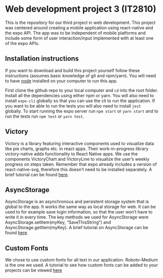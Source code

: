 # Web development project 3 (IT2810)
This is the repository for our third project in web development. This project was centered around creating a mobile application using
react-native and the expo API. The app was to be independent of mobile platforms and include some form of user interaction/input
implemented with at least one of the expo APIs.

## Installation instructions
If you want to download and build this project yourself follow these instructions (assumes basic knowledge of git and npm/yarn).
You will need to have [node](https://nodejs.org/en/download/) installed on your computer to run this app.

First clone the github repo to your local computer and `cd` into the root folder. Install all the dependencies using either npm or yarn.
You will also need to install `expo-cli` globally so that you can use the cli to run the application. If you want to be able to run the
tests you will also need to install `jest` globally. To start running the expo server run `npm start` or `yarn start` and to run the tests
run `npm test` or `yarn test`.

## Victory
Victory is a library featuring interactive components used to visualize data like pie charts, graphs etc. in react apps. Their work-in-progress library victory-native adds functionality to React Native apps. We use the components VictoryChart and VictoryLine to visualize the user’s weekly progress on steps taken. Remember that expo already includes a version of react-native-svg, therefore this doesn’t need to be installed separately. A brief tutorial can be found [here](https://github.com/IT2810/it2810-webutvikling-h18-prosjekt-3-38/edit/issue/34/readme/tutorials/victoryTutorial.md/).

## AsyncStorage
AsyncStorage is an asynchronous and persistent storage system that is global to the app. It works the same way as local storage for web. It can be used to for example save login information, so that the user won’t have to write it in every time.
The key methods we used for AsyncStorage were AsyncStorage.setItem(myKey, “SaveThisString”) and AsyncStorage.getItem(myKey). A brief tutorial on AsyncStorage can be found [here](https://github.com/IT2810/it2810-webutvikling-h18-prosjekt-3-38/edit/issue/34/readme/tutorials/asyncstorageTutorial.md/).

## Custom Fonts
We chose to use custom fonts for all text in our application. Roboto-Medium is the one we used. A tutorial to see how custom fonts can be added to your projects can be viewed [here](https://github.com/IT2810/it2810-webutvikling-h18-prosjekt-3-38/blob/issue/34/readme/tutorials/CustomFonts.md)

